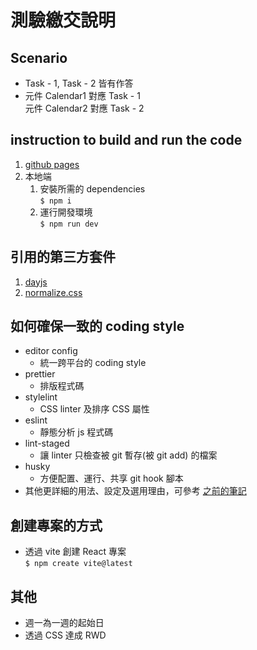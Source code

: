 # 測驗繳交說明

## Scenario
- Task - 1, Task - 2 皆有作答
- 元件 Calendar1 對應 Task - 1  
  元件 Calendar2 對應 Task - 2

## instruction to build and run the code
1. [github pages](https://pony-hsieh.github.io/hand-writing-date-picker-react-component/)
2. 本地端
   1. 安裝所需的 dependencies  
   `$ npm i`
   2. 運行開發環境  
   `$ npm run dev`

## 引用的第三方套件
1. [dayjs](https://www.npmjs.com/package/dayjs)
2. [normalize.css](https://www.npmjs.com/package/normalize.css)

## 如何確保一致的 coding style
- editor config
  - 統一跨平台的 coding style
- prettier
  - 排版程式碼
- stylelint
  - CSS linter 及排序 CSS 屬性
- eslint
  - 靜態分析 js 程式碼
- lint-staged
  - 讓 linter 只檢查被 git 暫存(被 git add) 的檔案
- husky
  - 方便配置、運行、共享 git hook 腳本
- 其他更詳細的用法、設定及選用理由，可參考 [之前的筆記](https://github.com/Pony-Hsieh/webpack-5-practice/tree/master/learn)

## 創建專案的方式
- 透過 vite 創建 React 專案  
  `$ npm create vite@latest`

## 其他
- 週一為一週的起始日
- 透過 CSS 達成 RWD
